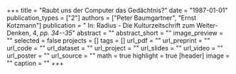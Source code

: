 +++
title = "Raubt uns der Computer das Gedächtnis?"
date = "1987-01-01"
publication_types = ["2"]
authors = ["Peter Baumgartner", "Ernst Kotzmann"]
publication = " In: Radius - Die Kulturzeitschrift zum Weiter-Denken, 4, _pp. 34--35_"
abstract = ""
abstract_short = ""
image_preview = ""
selected = false
projects = []
tags = []
url_pdf = ""
url_preprint = ""
url_code = ""
url_dataset = ""
url_project = ""
url_slides = ""
url_video = ""
url_poster = ""
url_source = ""
math = true
highlight = true
[header]
image = ""
caption = ""
+++
